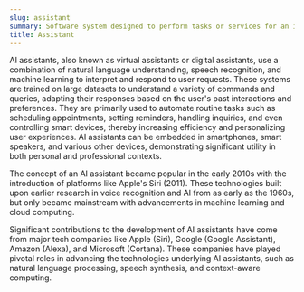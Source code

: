```yaml
---
slug: assistant
summary: Software system designed to perform tasks or services for an individual, often leveraging NLP and ML to interact and respond intelligently.
title: Assistant
---
```


AI assistants, also known as virtual assistants or digital assistants, use a combination of natural language understanding, speech recognition, and machine learning to interpret and respond to user requests. These systems are trained on large datasets to understand a variety of commands and queries, adapting their responses based on the user's past interactions and preferences. They are primarily used to automate routine tasks such as scheduling appointments, setting reminders, handling inquiries, and even controlling smart devices, thereby increasing efficiency and personalizing user experiences. AI assistants can be embedded in smartphones, smart speakers, and various other devices, demonstrating significant utility in both personal and professional contexts.

The concept of an AI assistant became popular in the early 2010s with the introduction of platforms like Apple's Siri (2011). These technologies built upon earlier research in voice recognition and AI from as early as the 1960s, but only became mainstream with advancements in machine learning and cloud computing.

Significant contributions to the development of AI assistants have come from major tech companies like Apple (Siri), Google (Google Assistant), Amazon (Alexa), and Microsoft (Cortana). These companies have played pivotal roles in advancing the technologies underlying AI assistants, such as natural language processing, speech synthesis, and context-aware computing.
